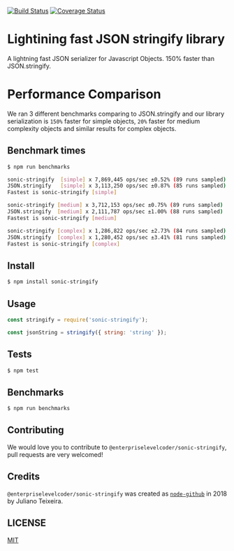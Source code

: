 [![Build Status](https://travis-ci.org/enterpriselevelcoder/sonic-stringify.svg?branch=master)](https://travis-ci.org/enterpriselevelcoder/sonic-stringify) [![Coverage Status](https://coveralls.io/repos/github/enterpriselevelcoder/sonic-stringify/badge.svg?branch=master&service=github)](https://coveralls.io/github/enterpriselevelcoder/sonic-stringify?branch=master)


# Lightining fast JSON stringify library

A lightning fast JSON serializer for Javascript Objects. 150% faster than JSON.stringify.

# Performance Comparison

We ran 3 different benchmarks comparing to JSON.stringify and our library serialization is `150%` faster for simple objects, `20%` faster for medium complexity objects and similar results for complex objects.

## Benchmark times

```bash
$ npm run benchmarks

sonic-stringify  [simple] x 7,869,445 ops/sec ±0.52% (89 runs sampled)
JSON.stringify   [simple] x 3,113,250 ops/sec ±0.87% (85 runs sampled)
Fastest is sonic-stringify [simple]

sonic-stringify [medium] x 3,712,153 ops/sec ±0.75% (89 runs sampled)
JSON.stringify  [medium] x 2,111,787 ops/sec ±1.00% (88 runs sampled)
Fastest is sonic-stringify [medium]

sonic-stringify [complex] x 1,286,822 ops/sec ±2.73% (84 runs sampled)
JSON.stringify  [complex] x 1,280,452 ops/sec ±3.41% (81 runs sampled)
Fastest is sonic-stringify [complex]
```

## Install

```bash 
$ npm install sonic-stringify
```

## Usage

``` js
const stringify = require('sonic-stringify');

const jsonString = stringify({ string: 'string' });
```

## Tests

```bash
$ npm test
```

## Benchmarks

```bash
$ npm run benchmarks
```

## Contributing

We would love you to contribute to `@enterpriselevelcoder/sonic-stringify`, pull requests are very welcomed!

## Credits

`@enterpriselevelcoder/sonic-stringify` was created as [`node-github`](https://www.npmjs.com/package/github)
in 2018 by Juliano Teixeira.

## LICENSE

[MIT](LICENSE)
